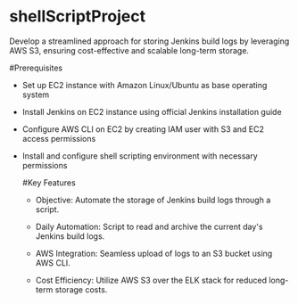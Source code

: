 # shellScriptProject
Develop a streamlined approach for storing Jenkins build logs by leveraging AWS S3, ensuring cost-effective and scalable long-term storage.

#Prerequisites 
- Set up EC2 instance with Amazon Linux/Ubuntu as base operating system
- Install Jenkins on EC2 instance using official Jenkins installation guide
- Configure AWS CLI on EC2 by creating IAM user with S3 and EC2 access permissions
- Install and configure shell scripting environment with necessary permissions

  #Key Features
   - Objective: Automate the storage of Jenkins build logs through a script.

   - Daily Automation: Script to read and archive the current day's Jenkins build logs.

   - AWS Integration: Seamless upload of logs to an S3 bucket using AWS CLI.

   - Cost Efficiency: Utilize AWS S3 over the ELK stack for reduced long-term storage costs.
